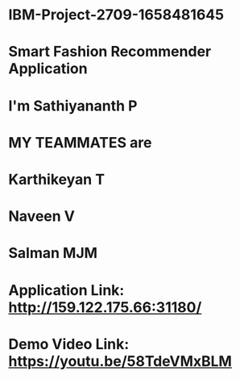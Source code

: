 # IBM-Project-2709-1658481645
# Smart Fashion Recommender Application
# I'm Sathiyananth P
# MY TEAMMATES are
 # Karthikeyan T
 # Naveen V
 # Salman MJM
# Application Link: http://159.122.175.66:31180/  
# Demo Video Link: https://youtu.be/58TdeVMxBLM
